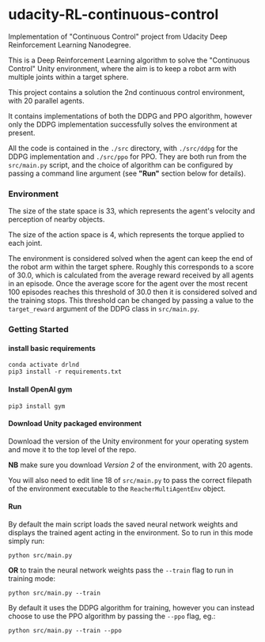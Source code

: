 # udacity-RL-continuous-control
Implementation of "Continuous Control" project from Udacity Deep Reinforcement Learning Nanodegree.

This is a Deep Reinforcement Learning algorithm to solve the "Continuous Control" Unity environment, where the aim is 
to keep a robot arm with multiple joints within a target sphere.

This project contains a solution the 2nd continuous control environment, with 20 parallel agents.

It contains implementations of both the DDPG and PPO algorithm, however only the DDPG implementation successfully solves
the environment at present.

All the code is contained in the `./src` directory, with `./src/ddpg` for the DDPG implementation and `./src/ppo` for PPO. They 
are both run from the `src/main.py` script, and the choice of algorithm can be configured by passing a command line argument (see **"Run"** section 
below for details).

### Environment
The size of the state space is 33, which represents the agent's velocity and perception of nearby objects.

The size of the action space is 4, which represents the torque applied to each joint.

The environment is considered solved when the agent can keep the end of the robot arm within the target sphere. 
Roughly this corresponds to a score of 30.0, which is calculated from the average reward received by all agents in an episode. 
Once the average score for the agent over the most recent 100 episodes reaches this threshold 
of 30.0 then it is considered solved and the training stops. This threshold can be changed by passing a value
 to the `target_reward` argument of the DDPG class in `src/main.py`.

### Getting Started

#### install basic requirements
```
conda activate drlnd
pip3 install -r requirements.txt
```

#### Install OpenAI gym
```
pip3 install gym
```

#### Download Unity packaged environment
Download the version of the Unity environment for your operating system and move it to the top level of the repo. 

**NB** make sure you download _Version 2_ of the environment, with 20 agents. 

You will also need to edit line 18 of `src/main.py` to pass the correct filepath of the environment executable to
the `ReacherMultiAgentEnv` object.

#### Run
By default the main script loads the saved neural network weights and displays the trained agent acting in the environment. So to run
in this mode simply run:
```
python src/main.py
```
**OR** to train the neural network weights pass the `--train` flag to run in training mode:
```
python src/main.py --train
```

By default it uses the DDPG algorithm for training, however you can instead choose to use the PPO algorithm by passing the `--ppo` flag, eg.:
```
python src/main.py --train --ppo
```